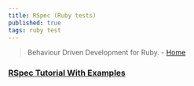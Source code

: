 ```yaml
---
title: RSpec (Ruby tests)
published: true
tags: ruby test
---
```

> Behaviour Driven Development for Ruby. - [Home](https://rspec.info/)

### [RSpec Tutorial With Examples](https://www.rubyguides.com/2018/07/rspec-tutorial/)
